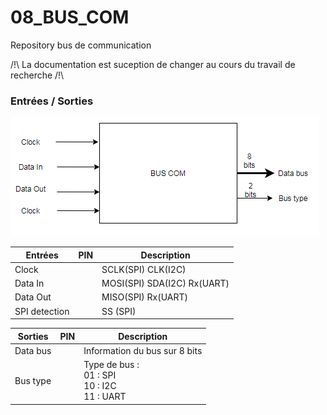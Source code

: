 # 08_BUS_COM
Repository bus de communication

/!\ La documentation est suception de changer au cours du travail de recherche /!\

### Entrées / Sorties

![Schema Entrées/Sorties](./Images/Schema_IO.png)

Entrées | PIN  | Description
--------|------|-------------
Clock   |      | SCLK(SPI) CLK(I2C)
Data In |      | MOSI(SPI) SDA(I2C) Rx(UART)
Data Out|      |MISO(SPI) Rx(UART)
SPI detection | | SS (SPI)

Sorties|PIN|Description
-------|---|-----------
Data bus|   |   Information du bus sur 8 bits
Bus type|   |Type de bus :</br> 01 : SPI </br> 10 : I2C </br> 11 : UART
